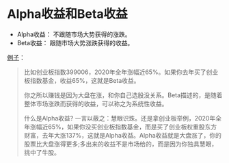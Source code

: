 # Alpha收益和Beta收益
- Alpha收益：
  不跟随市场大势获得的涨跌。
- Beta收益：
  跟随市场大势涨跌获得的收益。

[例子](https://zhuanlan.zhihu.com/p/398127117)：
> 比如创业板指数399006，2020年全年涨幅近65%。如果你去年买了创业板指数基金，收益65%，这就是Beta收益。
> 
> 你之所以赚钱是因为大盘在涨，和你自己选股没关系。Beta描述的，是随着整体市场涨跌而获得的收益，可以称之为系统性收益。
> 
> 什么是Alpha收益? 一言以蔽之：慧眼识珠。还是拿创业板举例，2020年全年涨幅近65%，如果你没买创业板指数基金，而是买了创业板权重股东方财富，去年大涨137%，这就是Alpha收益。Alpha收益就是大盘涨了，你的股票比大盘涨得更多;多出来的收益不是市场给的，而是因为你独具慧眼，挑中了牛股。

